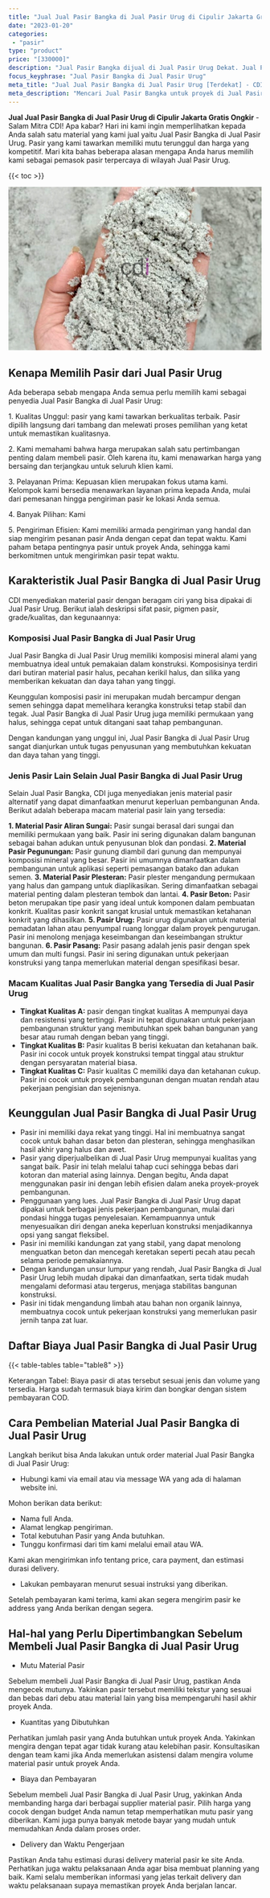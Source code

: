 ```yaml
---
title: "Jual Jual Pasir Bangka di Jual Pasir Urug di Cipulir Jakarta Gratis Ongkir"
date: "2023-01-20"
categories:
 - "pasir"
type: "product"
price: "[330000]"
description: "Jual Pasir Bangka dijual di Jual Pasir Urug Dekat. Jual Pasir Bangka ini sering dipakai dalam proyek konstruksi sebagai bahan campuran yang berkualitas dan halus. Kontak kami untuk mendapatkan informasi lebih lanjut."
focus_keyphrase: "Jual Pasir Bangka di Jual Pasir Urug"
meta_title: "Jual Jual Pasir Bangka di Jual Pasir Urug [Terdekat] - CDI"
meta_description: "Mencari Jual Pasir Bangka untuk proyek di Jual Pasir Urug? Kami menyediakan Jual Pasir Bangka berkualitas untuk material adukan. Segera dapatkan penawaran terbaik."
---
```


**Jual Jual Pasir Bangka di Jual Pasir Urug di Cipulir Jakarta Gratis Ongkir** - Salam Mitra CDI! Apa kabar? Hari ini kami ingin memperlihatkan kepada Anda salah satu material yang kami jual yaitu Jual Pasir Bangka di Jual Pasir Urug. Pasir yang kami tawarkan memiliki mutu terunggul dan harga yang kompetitif. Mari kita bahas beberapa alasan mengapa Anda harus memilih kami sebagai pemasok pasir terpercaya di wilayah Jual Pasir Urug.

{{< toc >}}

![Jual Jual Pasir Bangka di Jual Pasir Urug di Cipulir Jakarta Gratis Ongkir](/images/pasir/pasir-bangunan-07.jpg)

## Kenapa Memilih Pasir dari Jual Pasir Urug

Ada beberapa sebab mengapa Anda semua perlu memilih kami sebagai penyedia Jual Pasir Bangka di Jual Pasir Urug:

1\.  Kualitas Unggul: pasir yang kami tawarkan berkualitas terbaik. Pasir dipilih langsung dari tambang dan melewati proses pemilihan yang ketat untuk memastikan kualitasnya.

2\.  Kami memahami bahwa harga merupakan salah satu pertimbangan penting dalam membeli pasir. Oleh karena itu, kami menawarkan harga yang bersaing dan terjangkau untuk seluruh klien kami.

3\.  Pelayanan Prima: Kepuasan klien merupakan fokus utama kami. Kelompok kami bersedia menawarkan layanan prima kepada Anda, mulai dari pemesanan hingga pengiriman pasir ke lokasi Anda semua.

4\.  Banyak Pilihan: Kami

5\.  Pengiriman Efisien: Kami memiliki armada pengiriman yang handal dan siap mengirim pesanan pasir Anda dengan cepat dan tepat waktu. Kami paham betapa pentingnya pasir untuk proyek Anda, sehingga kami berkomitmen untuk mengirimkan pasir tepat waktu.

## Karakteristik Jual Pasir Bangka di Jual Pasir Urug

CDI menyediakan material pasir dengan beragam ciri yang bisa dipakai di Jual Pasir Urug. Berikut ialah deskripsi sifat pasir, pigmen pasir, grade/kualitas, dan kegunaannya:

### Komposisi Jual Pasir Bangka di Jual Pasir Urug

Jual Pasir Bangka di Jual Pasir Urug memiliki komposisi mineral alami yang membuatnya ideal untuk pemakaian dalam konstruksi. Komposisinya terdiri dari butiran material pasir halus, pecahan kerikil halus, dan silika yang memberikan kekuatan dan daya tahan yang tinggi.

Keunggulan komposisi pasir ini merupakan mudah bercampur dengan semen sehingga dapat memelihara kerangka konstruksi tetap stabil dan tegak. Jual Pasir Bangka di Jual Pasir Urug juga memiliki permukaan yang halus, sehingga cepat untuk ditangani saat tahap pembangunan.

Dengan kandungan yang unggul ini, Jual Pasir Bangka di Jual Pasir Urug sangat dianjurkan untuk tugas penyusunan yang membutuhkan kekuatan dan daya tahan yang tinggi.

### Jenis Pasir Lain Selain Jual Pasir Bangka di Jual Pasir Urug

Selain Jual Pasir Bangka, CDI juga menyediakan jenis material pasir alternatif yang dapat dimanfaatkan menurut keperluan pembangunan Anda. Berikut adalah beberapa macam material pasir lain yang tersedia:

**1\. Material Pasir Aliran Sungai:** Pasir sungai berasal dari sungai dan memiliki permukaan yang baik. Pasir ini sering digunakan dalam bangunan sebagai bahan adukan untuk penyusunan blok dan pondasi.
**2\. Material Pasir Pegunungan:** Pasir gunung diambil dari gunung dan mempunyai komposisi mineral yang besar. Pasir ini umumnya dimanfaatkan dalam pembangunan untuk aplikasi seperti pemasangan batako dan adukan semen.
**3\. Material Pasir Plesteran:** Pasir plester mengandung permukaan yang halus dan gampang untuk diaplikasikan. Sering dimanfaatkan sebagai material penting dalam plesteran tembok dan lantai.
**4\. Pasir Beton:** Pasir beton merupakan tipe pasir yang ideal untuk komponen dalam pembuatan konkrit. Kualitas pasir konkrit sangat krusial untuk memastikan ketahanan konkrit yang dihasilkan.
**5\. Pasir Urug:** Pasir urug digunakan untuk material pemadatan lahan atau penyumpal ruang longgar dalam proyek pengurugan. Pasir ini menolong menjaga keseimbangan dan keseimbangan struktur bangunan.
**6\. Pasir Pasang:** Pasir pasang adalah jenis pasir dengan spek umum dan multi fungsi. Pasir ini sering digunakan untuk pekerjaan konstruksi yang tanpa memerlukan material dengan spesifikasi besar.

### Macam Kualitas Jual Pasir Bangka yang Tersedia di Jual Pasir Urug

*   **Tingkat Kualitas A:** pasir dengan tingkat kualitas A mempunyai daya dan resistensi yang tertinggi. Pasir ini tepat digunakan untuk pekerjaan pembangunan struktur yang membutuhkan spek bahan bangunan yang besar atau rumah dengan beban yang tinggi.
*   **Tingkat Kualitas B:** Pasir kualitas B berisi kekuatan dan ketahanan baik. Pasir ini cocok untuk proyek konstruksi tempat tinggal atau struktur dengan persyaratan material biasa.
*   **Tingkat Kualitas C:** Pasir kualitas C memiliki daya dan ketahanan cukup. Pasir ini cocok untuk proyek pembangunan dengan muatan rendah atau pekerjaan pengisian dan sejenisnya.

## Keunggulan Jual Pasir Bangka di Jual Pasir Urug

*   Pasir ini memiliki daya rekat yang tinggi. Hal ini membuatnya sangat cocok untuk bahan dasar beton dan plesteran, sehingga menghasilkan hasil akhir yang halus dan awet.
*   Pasir yang diperjualbelikan di Jual Pasir Urug mempunyai kualitas yang sangat baik. Pasir ini telah melalui tahap cuci sehingga bebas dari kotoran dan material asing lainnya. Dengan begitu, Anda dapat menggunakan pasir ini dengan lebih efisien dalam aneka proyek-proyek pembangunan.
*   Penggunaan yang lues. Jual Pasir Bangka di Jual Pasir Urug dapat dipakai untuk berbagai jenis pekerjaan pembangunan, mulai dari pondasi hingga tugas penyelesaian. Kemampuannya untuk menyesuaikan diri dengan aneka keperluan konstruksi menjadikannya opsi yang sangat fleksibel.
*   Pasir ini memiliki kandungan zat yang stabil, yang dapat menolong menguatkan beton dan mencegah keretakan seperti pecah atau pecah selama periode pemakaiannya.
*   Dengan kandungan unsur lumpur yang rendah, Jual Pasir Bangka di Jual Pasir Urug lebih mudah dipakai dan dimanfaatkan, serta tidak mudah mengalami deformasi atau tergerus, menjaga stabilitas bangunan konstruksi.
*   Pasir ini tidak mengandung limbah atau bahan non organik lainnya, membuatnya cocok untuk pekerjaan konstruksi yang memerlukan pasir jernih tanpa zat luar.

## Daftar Biaya Jual Pasir Bangka di Jual Pasir Urug

{{< table-tables table="table8" >}}

Keterangan Tabel: Biaya pasir di atas tersebut sesuai jenis dan volume yang tersedia. Harga sudah termasuk biaya kirim dan bongkar dengan sistem pembayaran COD.

## Cara Pembelian Material Jual Pasir Bangka di Jual Pasir Urug

Langkah berikut bisa Anda lakukan untuk order material Jual Pasir Bangka di Jual Pasir Urug:

*   Hubungi kami via email atau via message WA yang ada di halaman website ini.

Mohon berikan data berikut:

*   Nama full Anda.
*   Alamat lengkap pengiriman.
*   Total kebutuhan Pasir yang Anda butuhkan.
*   Tunggu konfirmasi dari tim kami melalui email atau WA.

Kami akan mengirimkan info tentang price, cara payment, dan estimasi durasi delivery.
*   Lakukan pembayaran menurut sesuai instruksi yang diberikan.

Setelah pembayaran kami terima, kami akan segera mengirim pasir ke address yang Anda berikan dengan segera.

## Hal-hal yang Perlu Dipertimbangkan Sebelum Membeli Jual Pasir Bangka di Jual Pasir Urug

*   Mutu Material Pasir

Sebelum membeli Jual Pasir Bangka di Jual Pasir Urug, pastikan Anda mengecek mutunya. Yakinkan pasir tersebut memiliki tekstur yang sesuai dan bebas dari debu atau material lain yang bisa mempengaruhi hasil akhir proyek Anda.
*   Kuantitas yang Dibutuhkan

Perhatikan jumlah pasir yang Anda butuhkan untuk proyek Anda. Yakinkan mengira dengan tepat agar tidak kurang atau kelebihan pasir. Konsultasikan dengan team kami jika Anda memerlukan asistensi dalam mengira volume material pasir untuk proyek Anda.
*   Biaya dan Pembayaran

Sebelum membeli Jual Pasir Bangka di Jual Pasir Urug, yakinkan Anda membanding harga dari berbagai supplier material pasir. Pilih harga yang cocok dengan budget Anda namun tetap memperhatikan mutu pasir yang diberikan. Kami juga punya banyak metode bayar yang mudah untuk memudahkan Anda dalam proses order.
*   Delivery dan Waktu Pengerjaan

Pastikan Anda tahu estimasi durasi delivery material pasir ke site Anda. Perhatikan juga waktu pelaksanaan Anda agar bisa membuat planning yang baik. Kami selalu memberikan informasi yang jelas terkait delivery dan waktu pelaksanaan supaya memastikan proyek Anda berjalan lancar.